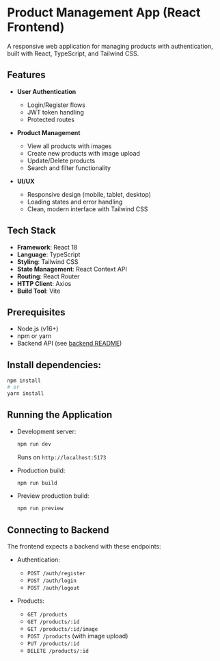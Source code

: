 # Product Management App (React Frontend)

A responsive web application for managing products with authentication, built with React, TypeScript, and Tailwind CSS.

## Features

- **User Authentication**
  - Login/Register flows
  - JWT token handling
  - Protected routes

- **Product Management**
  - View all products with images
  - Create new products with image upload
  - Update/Delete products
  - Search and filter functionality

- **UI/UX**
  - Responsive design (mobile, tablet, desktop)
  - Loading states and error handling
  - Clean, modern interface with Tailwind CSS

## Tech Stack

- **Framework**: React 18
- **Language**: TypeScript
- **Styling**: Tailwind CSS
- **State Management**: React Context API
- **Routing**: React Router
- **HTTP Client**: Axios
- **Build Tool**: Vite

## Prerequisites

- Node.js (v16+)
- npm or yarn
- Backend API (see [backend README](#))


## Install dependencies:
   ```bash
   npm install
   # or
   yarn install
   ```

## Running the Application

- Development server:
  ```bash
  npm run dev
  ```
  Runs on `http://localhost:5173`

- Production build:
  ```bash
  npm run build
  ```

- Preview production build:
  ```bash
  npm run preview
  ```

## Connecting to Backend

The frontend expects a backend with these endpoints:

- Authentication:
  - `POST /auth/register`
  - `POST /auth/login`
  - `POST /auth/logout`

- Products:
  - `GET /products`
  - `GET /products/:id`
  - `GET /products/:id/image`
  - `POST /products` (with image upload)
  - `PUT /products/:id`
  - `DELETE /products/:id`